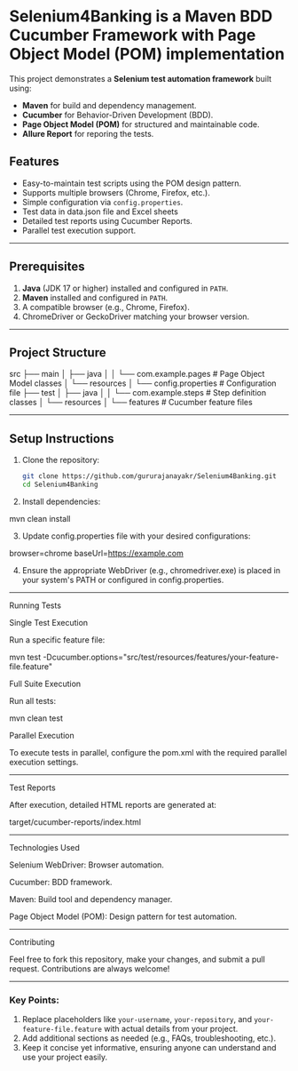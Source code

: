 # Selenium4Banking is a Maven BDD Cucumber Framework with Page Object Model (POM) implementation
This project demonstrates a **Selenium test automation framework** built using:
- **Maven** for build and dependency management.
- **Cucumber** for Behavior-Driven Development (BDD).
- **Page Object Model (POM)** for structured and maintainable code.
- **Allure Report** for reporing the tests.

## Features
- Easy-to-maintain test scripts using the POM design pattern.
- Supports multiple browsers (Chrome, Firefox, etc.).
- Simple configuration via `config.properties`.
- Test data in data.json file and Excel sheets
- Detailed test reports using Cucumber Reports.
- Parallel test execution support.

---

## Prerequisites
1. **Java** (JDK 17 or higher) installed and configured in `PATH`.
2. **Maven** installed and configured in `PATH`.
3. A compatible browser (e.g., Chrome, Firefox).
4. ChromeDriver or GeckoDriver matching your browser version.

---

## Project Structure

src ├── main │   ├── java │   │   └── com.example.pages   # Page Object Model classes │   └── resources │       └── config.properties   # Configuration file ├── test │   ├── java │   │   └── com.example.steps   # Step definition classes │   └── resources │       └── features            # Cucumber feature files

---

## Setup Instructions
1. Clone the repository:
   ```bash
   git clone https://github.com/gururajanayakr/Selenium4Banking.git
   cd Selenium4Banking

2. Install dependencies:

mvn clean install


3. Update config.properties file with your desired configurations:

browser=chrome
baseUrl=https://example.com


4. Ensure the appropriate WebDriver (e.g., chromedriver.exe) is placed in your system's PATH or configured in config.properties.




---

Running Tests

Single Test Execution

Run a specific feature file:

mvn test -Dcucumber.options="src/test/resources/features/your-feature-file.feature"

Full Suite Execution

Run all tests:

mvn clean test

Parallel Execution

To execute tests in parallel, configure the pom.xml with the required parallel execution settings.


---

Test Reports

After execution, detailed HTML reports are generated at:

target/cucumber-reports/index.html


---

Technologies Used

Selenium WebDriver: Browser automation.

Cucumber: BDD framework.

Maven: Build tool and dependency manager.

Page Object Model (POM): Design pattern for test automation.



---

Contributing

Feel free to fork this repository, make your changes, and submit a pull request. Contributions are always welcome!


---

### Key Points:
1. Replace placeholders like `your-username`, `your-repository`, and `your-feature-file.feature` with actual details from your project.
2. Add additional sections as needed (e.g., FAQs, troubleshooting, etc.).
3. Keep it concise yet informative, ensuring anyone can understand and use your project easily.
